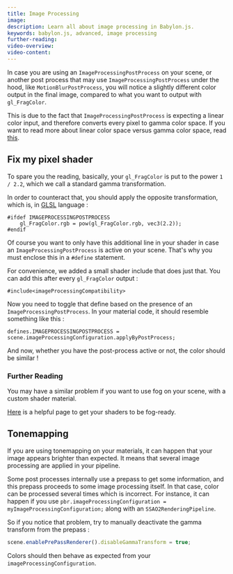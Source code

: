 ```yaml
---
title: Image Processing
image:
description: Learn all about image processing in Babylon.js.
keywords: babylon.js, advanced, image processing
further-reading:
video-overview:
video-content:
---
```


In case you are using an `ImageProcessingPostProcess` on your scene, or another post process that may use `ImageProcessingPostProcess` under the hood, like `MotionBlurPostProcess`, you will notice a slightly different color output in the final image, compared to what you want to output with `gl_FragColor`.

This is due to the fact that `ImageProcessingPostProcess` is expecting a linear color input, and therefore converts every pixel to gamma color space. If you want to read more about linear color space versus gamma color space, read [this](https://en.wikipedia.org/wiki/Gamma_correction).

## Fix my pixel shader

To spare you the reading, basically, your `gl_FragColor` is put to the power `1 / 2.2`, which we call a standard gamma transformation.

In order to counteract that, you should apply the opposite transformation, which is, in [GLSL](https://www.khronos.org/opengl/wiki/OpenGL_Shading_Language) language :

```
#ifdef IMAGEPROCESSINGPOSTPROCESS
    gl_FragColor.rgb = pow(gl_FragColor.rgb, vec3(2.2));
#endif
```

Of course you want to only have this additional line in your shader in case an `ImageProcessingPostProcess` is active on your scene. That's why you must enclose this in a `#define` statement.

For convenience, we added a small shader include that does just that. You can add this after every `gl_FragColor` output :

```
#include<imageProcessingCompatibility>
```

Now you need to toggle that define based on the presence of an `ImageProcessingPostProcess`.
In your material code, it should resemble something like this :

```
defines.IMAGEPROCESSINGPOSTPROCESS = scene.imageProcessingConfiguration.applyByPostProcess;
```

And now, whether you have the post-process active or not, the color should be similar !

### Further Reading

You may have a similar problem if you want to use fog on your scene, with a custom shader material.

[Here](/features/featuresDeepDive/materials/shaders/Fog+ShaderMat) is a helpful page to get your shaders to be fog-ready.

## Tonemapping

If you are using tonemapping on your materials, it can happen that your image appears brighter than expected. It means that several image processing are applied in your pipeline.

Some post processes internally use a prepass to get some information, and this prepass proceeds to some image processing itself. In that case, color can be processed several times which is incorrect. For instance, it can happen if you use `pbr.imageProcessingConfiguration = myImageProcessingConfiguration;` along with an `SSAO2RenderingPipeline`.

So if you notice that problem, try to manually deactivate the gamma transform from the prepass :

```javascript
scene.enablePrePassRenderer().disableGammaTransform = true;
```

Colors should then behave as expected from your `imageProcessingConfiguration`.
